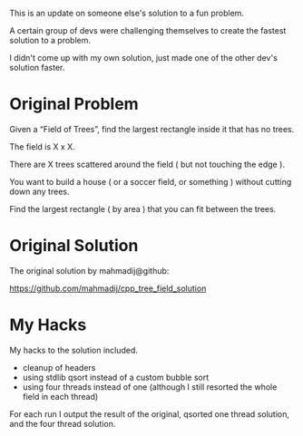 This is an update on someone else's solution to a fun problem.

A certain group of devs were challenging themselves to create the fastest solution to a problem.  

I didn't come up with my own solution, just made one of the other dev's solution faster.

# Original Problem

Given a “Field of Trees”, find the largest rectangle inside it that has no trees.

The field is X x X.

There are X trees scattered around the field ( but not touching the edge ).

You want to build a house ( or a soccer field, or something ) without cutting down any trees.

Find the largest rectangle ( by area ) that you can fit between the trees.

# Original Solution

The original solution by mahmadij@github:

https://github.com/mahmadij/cpp_tree_field_solution

# My Hacks

My hacks to the solution included.

  - cleanup of headers
  - using stdlib qsort instead of a custom bubble sort
  - using four threads instead of one (although I still resorted the whole field in each thread)
  
For each run I output the result of the original, qsorted one thread solution, and the four thread solution.

